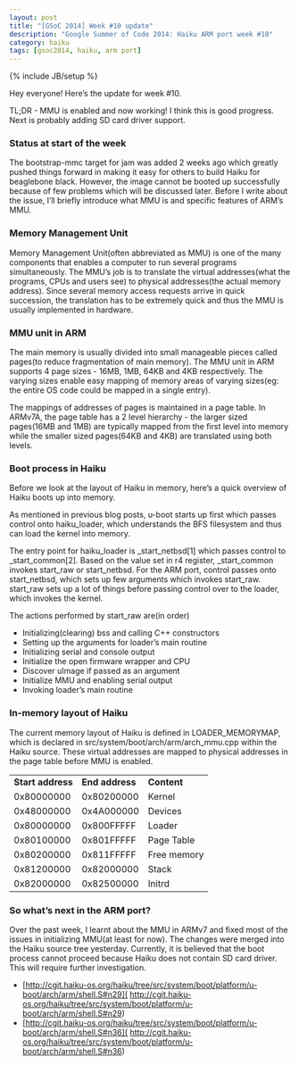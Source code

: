 ```yaml
---
layout: post
title: "[GSoC 2014] Week #10 update"
description: "Google Summer of Code 2014: Haiku ARM port week #10"
category: haiku
tags: [gsoc2014, haiku, arm port]
---
```

{% include JB/setup %}

Hey everyone!
Here’s the update for week #10.

TL;DR - MMU is enabled and now working! I think this is good progress. Next is probably adding SD card driver support.

<!--more-->

### Status at start of the week
The bootstrap-mmc target for jam was added 2 weeks ago which greatly pushed things forward in making it easy for
others to build Haiku for beaglebone black. However, the image cannot be booted up successfully because of few
problems which will be discussed later. Before I write about the issue, I’ll briefly introduce what MMU is and
specific features of ARM’s MMU.

### Memory Management Unit
Memory Management Unit(often abbreviated as MMU) is one of the many components that enables a computer to run several
programs simultaneously. The MMU’s job is to translate the virtual addresses(what the programs, CPUs and users see)
to physical addresses(the actual memory address). Since several memory access requests arrive in quick succession, the
translation has to be extremely quick and thus the MMU is usually implemented in hardware.

### MMU unit in ARM
The main memory is usually divided into small manageable pieces called pages(to reduce fragmentation of main memory).
The MMU unit in ARM supports 4 page sizes - 16MB, 1MB, 64KB and 4KB respectively. The varying sizes enable easy
mapping of memory areas of varying sizes(eg: the entire OS code could be mapped in a single entry).

The mappings of addresses of pages is maintained in a page table. In ARMv7A, the page table has a 2 level hierarchy -
the larger sized pages(16MB and 1MB) are typically mapped from the first level into memory while the smaller sized
pages(64KB and 4KB) are translated using both levels.

### Boot process in Haiku
Before we look at the layout of Haiku in memory, here’s a quick overview of Haiku boots up into memory.

As mentioned in previous blog posts, u-boot starts up first which passes control onto haiku_loader, which understands
the BFS filesystem and thus can load the kernel into memory.

The entry point for haiku_loader is _start_netbsd[1] which passes control to _start_common[2]. Based on the value set
in r4 register, _start_common invokes start_raw or start_netbsd. For the ARM port, control passes onto start_netbsd,
which sets up few arguments which invokes start_raw. start_raw sets up a lot of things before passing control over to
the loader, which invokes the kernel.

The actions performed by start_raw are(in order)

- Initializing(clearing) bss and calling C++ constructors
- Setting up the arguments for loader’s main routine
- Initializing serial and console output
- Initialize the open firmware wrapper and CPU
- Discover uImage if passed as an argument
- Initialize MMU and enabling serial output
- Invoking loader’s main routine

### In-memory layout of Haiku
The current memory layout of Haiku is defined in LOADER_MEMORYMAP, which is declared in
src/system/boot/arch/arm/arch_mmu.cpp within the Haiku source. These virtual addresses are mapped to physical
addresses in the page table before MMU is enabled.

<table>
    <tr>
        <td><strong>Start address</strong></td>
        <td><strong>End address</strong></td>
        <td><strong>Content</strong></td>
    </tr>
    <tr>
        <td>0x80000000</td>
        <td>0x80200000</td>
        <td>Kernel</td>
    </tr>
    <tr>
        <td>0x48000000</td>
        <td>0x4A000000</td>
        <td>Devices</td>
    </tr>
    <tr>
        <td>0x80000000</td>
        <td>0x800FFFFF</td>
        <td>Loader</td>
    </tr>
    <tr>
        <td>0x80100000</td>
        <td>0x801FFFFF</td>
        <td>Page Table</td>
    </tr>
    <tr>
        <td>0x80200000</td>
        <td>0x811FFFFF</td>
        <td>Free memory</td>
    </tr>
    <tr>
        <td>0x81200000</td>
        <td>0x82000000</td>
        <td>Stack</td>
    </tr>
    <tr>
        <td>0x82000000</td>
        <td>0x82500000</td>
        <td>Initrd</td>
    </tr>
</table>

### So what’s next in the ARM port?
Over the past week, I learnt about the MMU in ARMv7 and fixed most of the issues in initializing MMU(at least for now).
The changes were merged into the Haiku source tree yesterday. Currently, it is believed that the boot process cannot
proceed because Haiku does not contain SD card driver. This will require further investigation.

- [http://cgit.haiku-os.org/haiku/tree/src/system/boot/platform/u-boot/arch/arm/shell.S#n29](
   http://cgit.haiku-os.org/haiku/tree/src/system/boot/platform/u-boot/arch/arm/shell.S#n29)
- [http://cgit.haiku-os.org/haiku/tree/src/system/boot/platform/u-boot/arch/arm/shell.S#n36](
   http://cgit.haiku-os.org/haiku/tree/src/system/boot/platform/u-boot/arch/arm/shell.S#n36)
